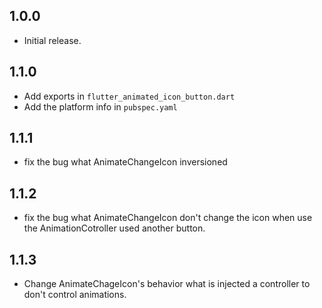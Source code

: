 ## 1.0.0

* Initial release.

## 1.1.0
* Add exports in ```flutter_animated_icon_button.dart```
* Add the platform info in ```pubspec.yaml```

## 1.1.1
* fix the bug what AnimateChangeIcon inversioned

## 1.1.2
* fix the bug what AnimateChangeIcon don't change the icon when use the AnimationCotroller used another button.

## 1.1.3
* Change AnimateChageIcon's behavior what is injected a controller to don't control animations.

